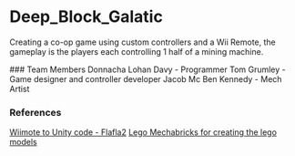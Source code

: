 # Deep_Block_Galatic
Creating a co-op game using custom controllers and a Wii Remote, the gameplay is the players each controlling 1 half of a mining machine.

### Team Members
Donnacha Lohan Davy - Programmer
Tom Grumley - Game designer and controller developer
Jacob Mc
Ben Kennedy - Mech Artist

### References
[Wiimote to Unity code - Flafla2](https://github.com/Flafla2/Unity-Wiimote)
[Lego Mechabricks for creating the lego models](https://www.mecabricks.com/en/workshop)
